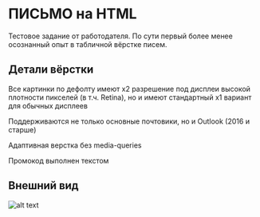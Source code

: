 # ПИСЬМО на HTML
Тестовое задание от работодателя. По сути первый более менее осознанный опыт в табличной вёрстке писем.

## Детали вёрстки
Все картинки по дефолту имеют х2 разрешение под дисплеи высокой плотности пикселей (в т.ч. Retina), но и имеют стандартный х1 вариант для обычных дисплеев

Поддерживаются не только основные почтовики, но и Outlook (2016 и старше)

Адаптивная верстка без media-queries

Промокод выполнен текстом

## Внешний вид
![alt text](https://raw.githubusercontent.com/nwctr1nity/letter_test/6a928d40db192400c30132acaaec05acb42a8933/letter.png)